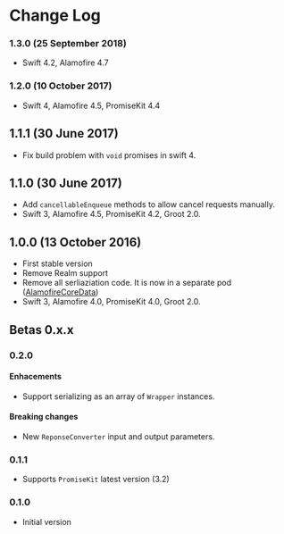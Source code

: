 # Change Log

### 1.3.0 (25 September 2018)
- Swift 4.2, Alamofire 4.7

### 1.2.0 (10 October 2017)
- Swift 4, Alamofire 4.5, PromiseKit 4.4

## 1.1.1 (30 June 2017)
- Fix build problem with `void` promises in swift 4.

## 1.1.0 (30 June 2017)
- Add `cancellableEnqueue` methods to allow cancel requests manually.
- Swift 3, Alamofire 4.5, PromiseKit 4.2, Groot 2.0.

## 1.0.0 (13 October 2016)
- First stable version
- Remove Realm support
- Remove all serliaziation code. It is now in a separate pod ([AlamofireCoreData](http://github.com/manueGE/AlamofireCoreData))
- Swift 3, Alamofire 4.0, PromiseKit 4.0, Groot 2.0.

## Betas 0.x.x

### 0.2.0
#### Enhacements
- Support serializing as an array of `Wrapper` instances.

#### Breaking changes
- New `ReponseConverter` input and output parameters.

### 0.1.1
- Supports `PromiseKit` latest version (3.2)

### 0.1.0
- Initial version
